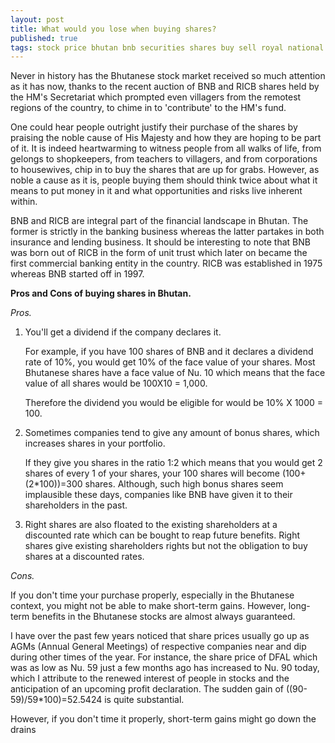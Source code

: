 ```yaml
---
layout: post
title: What would you lose when buying shares?
published: true
tags: stock price bhutan bnb securities shares buy sell royal national bank
---
```



Never in history has the Bhutanese stock market received so much attention as it has now, thanks to the recent auction of BNB and RICB shares held by the HM's Secretariat which prompted even villagers from the remotest regions of the country, to chime in to 'contribute' to the HM's fund. 

One could hear people outright justify their purchase of the shares by praising the noble cause of His Majesty and how they are hoping to be part of it. It is indeed heartwarming to witness people from all walks of life, from gelongs to shopkeepers, from teachers to villagers, and from corporations to housewives, chip in to buy the shares that are up for grabs. However, as noble a cause as it is, people buying them should think twice about what it means to put money in it and what opportunities and risks live inherent within.

BNB and RICB are integral part of the financial landscape in Bhutan. The former is strictly in the banking business whereas the latter partakes in both insurance and lending business. It should be interesting to note that BNB was born out of RICB in the form of unit trust which later on became the first commercial banking entity in the country. RICB was established in 1975 whereas BNB started off in 1997.

**Pros and Cons of buying shares in Bhutan.**

*Pros.*

 1. You'll get a dividend if the company declares it.

	For example, if you have 100 shares of BNB and it declares a dividend rate of 10%, you would get 10% of the face value of your shares. Most Bhutanese shares have a face value of Nu. 10 which means that the face value of all shares would be 100X10 = 1,000.

	Therefore the dividend you would be eligible for would be 10% X 1000 = 100.

 2. Sometimes companies tend to give any amount of bonus shares, which increases shares in your portfolio. 

	If they give you shares in the ratio 1:2 which means that you would get 2 shares of every 1 of your shares, your 100 shares will become (100+(2*100))=300 shares. Although, such high bonus shares seem implausible these days, companies like BNB have given it to their shareholders in the past.

 3. Right shares are also floated to the existing shareholders at a discounted rate which can be bought to reap future benefits. Right shares give existing shareholders rights but not the obligation to buy shares at a discounted rates.

*Cons.*

If you don't time your purchase properly, especially in the Bhutanese context, you might not be able to make short-term gains. However, long-term benefits in the Bhutanese stocks are almost always guaranteed.

I have over the past few years noticed that share prices usually go up as AGMs (Annual General Meetings) of respective companies near and dip during other times of the year. For instance, the share price of DFAL which was as low as Nu. 59 just a few months ago has increased to Nu. 90 today, which I attribute to the renewed interest of people in stocks and the anticipation of an upcoming profit declaration. The sudden gain of ((90-59)/59*100)=52.5424 is quite substantial.

However, if you don't time it properly, short-term gains might go down the drains



